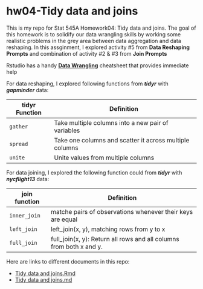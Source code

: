 # hw04-Tidy data and joins

This is my repo for Stat 545A Homework04: Tidy data and joins. The goal of this homework is to solidify our data wrangling skills by working some realistic problems in the grey area between data aggregation and data reshaping. In this assginment, I explored activity #5 from **Data Reshaping Prompts** and combination of activity #2 & #3 from **Join Prompts**

Rstudio has a handy [**Data Wrangling**](https://www.rstudio.com/wp-content/uploads/2015/02/data-wrangling-cheatsheet.pdf) cheatsheet that provides immediate help

For data reshaping, I explored following functions from __*tidyr*__ with __*gapminder*__ data:

tidyr Function | Definition
----------------|------------------
   `gather`      | Take multiple columns into a new pair of variables
   `spread`       |  Take one columns and scatter it across multiple columns
   `unite`       |  Unite values from multiple columns

For data joining, I explored the following function could from __*tidyr*__ with __*nycflight13*__ data:

join function  | Definition
---------------|----------------------
 `inner_join`  |  matche pairs of observations whenever their keys are equal
 `left_join`  |   left_join(x, y), matching rows from y to x
 `full_join`  |  full_join(x, y): Return all rows and all columns from both x and y.

Here are links to different documents in this repo:
* [Tidy data and joins.Rmd](https://github.com/STAT545-UBC-students/hw04-huangjieying/blob/master/hw04_Tidy%20data%20and%20joins.Rmd)
* [Tidy data and joins.md](https://github.com/STAT545-UBC-students/hw04-huangjieying/blob/master/hw04_Tidy_data_and_joins.md)

